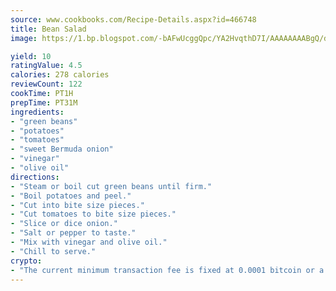 ```yaml
---
source: www.cookbooks.com/Recipe-Details.aspx?id=466748
title: Bean Salad
image: https://1.bp.blogspot.com/-bAFwUcggQpc/YA2HvqthD7I/AAAAAAAABgQ/dGGityjUeSk5WIgvhJroHVt7XYoXF2qygCLcBGAsYHQ/s320/10.png

yield: 10
ratingValue: 4.5
calories: 278 calories
reviewCount: 122
cookTime: PT1H
prepTime: PT31M
ingredients:
- "green beans"
- "potatoes"
- "tomatoes"
- "sweet Bermuda onion"
- "vinegar"
- "olive oil"
directions:
- "Steam or boil cut green beans until firm."
- "Boil potatoes and peel."
- "Cut into bite size pieces."
- "Cut tomatoes to bite size pieces."
- "Slice or dice onion."
- "Salt or pepper to taste."
- "Mix with vinegar and olive oil."
- "Chill to serve."
crypto:
- "The current minimum transaction fee is fixed at 0.0001 bitcoin or a tenth of a millibitcoin per kilobyte, recently decreased from one millibitcoin."
---
```

